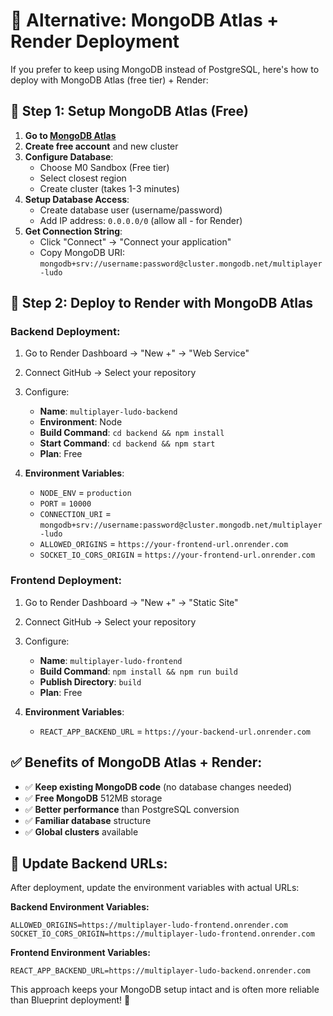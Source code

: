 # 🔧 Alternative: MongoDB Atlas + Render Deployment

If you prefer to keep using MongoDB instead of PostgreSQL, here's how to deploy with MongoDB Atlas (free tier) + Render:

## 🍃 Step 1: Setup MongoDB Atlas (Free)

1. **Go to [MongoDB Atlas](https://www.mongodb.com/atlas)**
2. **Create free account** and new cluster
3. **Configure Database**:
   - Choose M0 Sandbox (Free tier)
   - Select closest region
   - Create cluster (takes 1-3 minutes)
4. **Setup Database Access**:
   - Create database user (username/password)
   - Add IP address: `0.0.0.0/0` (allow all - for Render)
5. **Get Connection String**:
   - Click "Connect" → "Connect your application"
   - Copy MongoDB URI: `mongodb+srv://username:password@cluster.mongodb.net/multiplayer-ludo`

## 🚀 Step 2: Deploy to Render with MongoDB Atlas

### Backend Deployment:
1. Go to Render Dashboard → "New +" → "Web Service"
2. Connect GitHub → Select your repository
3. Configure:
   - **Name**: `multiplayer-ludo-backend`
   - **Environment**: Node  
   - **Build Command**: `cd backend && npm install`
   - **Start Command**: `cd backend && npm start`
   - **Plan**: Free

4. **Environment Variables**:
   - `NODE_ENV` = `production`
   - `PORT` = `10000`
   - `CONNECTION_URI` = `mongodb+srv://username:password@cluster.mongodb.net/multiplayer-ludo`
   - `ALLOWED_ORIGINS` = `https://your-frontend-url.onrender.com`
   - `SOCKET_IO_CORS_ORIGIN` = `https://your-frontend-url.onrender.com`

### Frontend Deployment:
1. Go to Render Dashboard → "New +" → "Static Site"
2. Connect GitHub → Select your repository
3. Configure:
   - **Name**: `multiplayer-ludo-frontend`
   - **Build Command**: `npm install && npm run build`
   - **Publish Directory**: `build`
   - **Plan**: Free

4. **Environment Variables**:
   - `REACT_APP_BACKEND_URL` = `https://your-backend-url.onrender.com`

## ✅ Benefits of MongoDB Atlas + Render:

- ✅ **Keep existing MongoDB code** (no database changes needed)
- ✅ **Free MongoDB** 512MB storage
- ✅ **Better performance** than PostgreSQL conversion
- ✅ **Familiar database** structure
- ✅ **Global clusters** available

## 🔄 Update Backend URLs:

After deployment, update the environment variables with actual URLs:

**Backend Environment Variables:**
```
ALLOWED_ORIGINS=https://multiplayer-ludo-frontend.onrender.com
SOCKET_IO_CORS_ORIGIN=https://multiplayer-ludo-frontend.onrender.com
```

**Frontend Environment Variables:**
```
REACT_APP_BACKEND_URL=https://multiplayer-ludo-backend.onrender.com
```

This approach keeps your MongoDB setup intact and is often more reliable than Blueprint deployment! 🎯